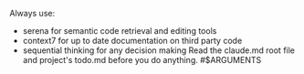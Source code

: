 Always use:
- serena for semantic code retrieval and editing tools
- context7 for up to date documentation on third party code
- sequential thinking for any decision making
Read the claude.md root file and project's todo.md before you do anything.
#$ARGUMENTS
